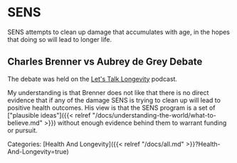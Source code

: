 # SENS

SENS attempts to clean up damage that accumulates with age, in the hopes that
doing so will lead to longer life.

## Charles Brenner vs Aubrey de Grey Debate

The debate was held on the [Let's Talk
Longevity](https://www.letstalklongevity.com/) podcast.

My understanding is that Brenner does not like that there is no direct evidence
that if any of the damage SENS is trying to clean up will lead to positive
health outcomes.  His view is that the SENS program is a set of ["plausible
ideas"]({{< relref "/docs/understanding-the-world/what-to-believe.md" >}})
without enough evidence behind them to warrant funding or pursuit.

Categories: [Health And Longevity]({{< relref "/docs/all.md" >}}?Health-And-Longevity=true)